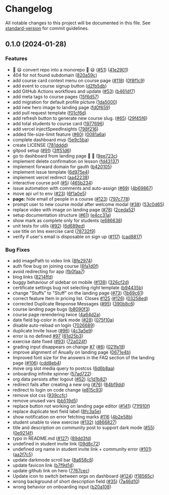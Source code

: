 # Changelog

All notable changes to this project will be documented in this file. See [standard-version](https://github.com/conventional-changelog/standard-version) for commit guidelines.

## 0.1.0 (2024-01-28)


### Features

* 🚀 😃 convert repo into a monorepo 🚀 😃  ([#51](https://github.com/rotimi-best/classroomio/issues/51)) ([41e2901](https://github.com/rotimi-best/classroomio/commit/41e29014effc9aeca3a467599b9f972383a821b7))
* 404 for not found subdomain ([820a59c](https://github.com/rotimi-best/classroomio/commit/820a59c80eeb904884593c926fbf5aae33ade421))
* add course card context menu on course page ([#118](https://github.com/rotimi-best/classroomio/issues/118)) ([0f8f1c9](https://github.com/rotimi-best/classroomio/commit/0f8f1c98d890fc79a96a34b335997cb10da462c6))
* add event to course signup button ([d2fb5db](https://github.com/rotimi-best/classroomio/commit/d2fb5db8d77b238ac9a705d6cc31f964dc3a9934))
* add GitHub Actions workflows and update ([#53](https://github.com/rotimi-best/classroomio/issues/53)) ([b461df7](https://github.com/rotimi-best/classroomio/commit/b461df700e88995966b8f7d7f91a9a2ff7dea798))
* add meta tags to course pages ([15f6d57](https://github.com/rotimi-best/classroomio/commit/15f6d57300162baebd38db201c907a7c8fbac117))
* add migration for default profile picture ([1da5000](https://github.com/rotimi-best/classroomio/commit/1da50002f021dbdfc5077a8a8c932f1ae303c8f5))
* add new hero image to landing page ([fd0f659](https://github.com/rotimi-best/classroomio/commit/fd0f6596aade3175a030f0c78174b867f58bf28e))
* add pull request template ([f01cf6d](https://github.com/rotimi-best/classroomio/commit/f01cf6d6978cc0f9325ef213ef694a93b9006278))
* add refresh button to generate new course slug. ([#65](https://github.com/rotimi-best/classroomio/issues/65)) ([29f45f6](https://github.com/rotimi-best/classroomio/commit/29f45f65d5532eb0da4f0034b85546088c84b081))
* add total students to course card ([1977696](https://github.com/rotimi-best/classroomio/commit/19776967fab6d3d41e184d9eb6b5884e7ff05edf))
* add vercel injectSpeedInsights ([798f216](https://github.com/rotimi-best/classroomio/commit/798f216cfcc25be88fd5812e270f90ac8b6cbd1a))
* added file-size-limit feature ([#60](https://github.com/rotimi-best/classroomio/issues/60)) ([0081a6a](https://github.com/rotimi-best/classroomio/commit/0081a6a910ee4c6f3a5859bb0714b156fa823512))
* complete dashboard mvp ([5e9c5ba](https://github.com/rotimi-best/classroomio/commit/5e9c5ba545a408bebc2a049bcdd84cc03c038bf5))
* create LICENSE ([781dddd](https://github.com/rotimi-best/classroomio/commit/781dddde31a468f487a61fff1793701206491c65))
* gitpod setup ([#91](https://github.com/rotimi-best/classroomio/issues/91)) ([3ff51d6](https://github.com/rotimi-best/classroomio/commit/3ff51d6c23b883d3ff6f7bebdf113ded1c4fe1cd))
* go to dashboard from landing page 🚀 🚀 ([9ee723c](https://github.com/rotimi-best/classroomio/commit/9ee723c65b22b6eec22bf3d78c11651046dc0524))
* implement delete confirmation on lesson ([fd43137](https://github.com/rotimi-best/classroomio/commit/fd4313746fe69ea44a94d69136eb9c772fc54970))
* implement forward domain for gauth ([b420105](https://github.com/rotimi-best/classroomio/commit/b420105ddf7b99b7a858b2a91764462e098c517f))
* implement issue template ([6d975e4](https://github.com/rotimi-best/classroomio/commit/6d975e4fe07b09bf21b2865987514a0fdcfbaa7d))
* implement vercel redirect ([aa42238](https://github.com/rotimi-best/classroomio/commit/aa42238bf9f2d73513f87c9714585690259ffa41))
* interactive course poll ([#5](https://github.com/rotimi-best/classroomio/issues/5)) ([465b234](https://github.com/rotimi-best/classroomio/commit/465b2341fd76a98a0051bda7601b2c026b7bd3b8))
* issue automation with comments and auto-assign ([#69](https://github.com/rotimi-best/classroomio/issues/69)) ([4b69867](https://github.com/rotimi-best/classroomio/commit/4b69867d6b093de199f943f51f1d41235bb4d8c6))
* move api url to env ([#23](https://github.com/rotimi-best/classroomio/issues/23)) ([6f1a0e5](https://github.com/rotimi-best/classroomio/commit/6f1a0e5eb23e7e4bd2d16d8b7b3f836eccfcfac8))
* **page:** hide email of people in a course ([#123](https://github.com/rotimi-best/classroomio/issues/123)) ([797c778](https://github.com/rotimi-best/classroomio/commit/797c77868f3a17f8a0fa88e8905913b6aaaa286b))
* prompt user to new course modal after welcome modal ([#38](https://github.com/rotimi-best/classroomio/issues/38)) ([53c0d65](https://github.com/rotimi-best/classroomio/commit/53c0d65724f17837d4d15fece9408765da598a5c))
* replace video with image on landing page ([#78](https://github.com/rotimi-best/classroomio/issues/78)) ([2ceda52](https://github.com/rotimi-best/classroomio/commit/2ceda522f6d0d8ed1518d2b076655689406c4c48))
* setup documentation structure ([#61](https://github.com/rotimi-best/classroomio/issues/61)) ([e4cc31a](https://github.com/rotimi-best/classroomio/commit/e4cc31a17c5724a3206de81f12630c718fd710a1))
* show mark as complete only for students ([e686638](https://github.com/rotimi-best/classroomio/commit/e686638598b344565cd7465c3c20bef0477a8366))
* unit tests for utils ([#92](https://github.com/rotimi-best/classroomio/issues/92)) ([6d689ed](https://github.com/rotimi-best/classroomio/commit/6d689ede45d89d89274d8f8499d9304a3b396122))
* use title on lms exercise card ([78732f9](https://github.com/rotimi-best/classroomio/commit/78732f95f3372f3d2b0a1aca2e9be6af1a98a1cc))
* verify if user's email is disposable on sign up ([#117](https://github.com/rotimi-best/classroomio/issues/117)) ([cad8817](https://github.com/rotimi-best/classroomio/commit/cad8817fed6892f3b4feaa090101bf1670fdb49d))


### Bug Fixes

* add imagePath to video link ([8fe2974](https://github.com/rotimi-best/classroomio/commit/8fe29740d0415f1fd3903a826b5dba8cff72f85f))
* auth flow bug on joining course ([6fa1d0f](https://github.com/rotimi-best/classroomio/commit/6fa1d0fcfb9b896089f1ab0a81ea0f37bba21cc9))
* avoid redirecting for app ([fb0faa7](https://github.com/rotimi-best/classroomio/commit/fb0faa75cdcfd087e1c0509a8e144828fdd1dd51))
* blog links ([8214ffd](https://github.com/rotimi-best/classroomio/commit/8214ffd63486d1ee21bdbf80c35f9428f22aff03))
* buggy behaviour of sidebar on mobile ([#138](https://github.com/rotimi-best/classroomio/issues/138)) ([326cf2d](https://github.com/rotimi-best/classroomio/commit/326cf2d387ac71d7d10c8bc5a196ee516de2cf4b))
* certificate settings bug not selecting right template ([b94435b](https://github.com/rotimi-best/classroomio/commit/b94435b1210e3143d718ab192eaab31abd6b6a67))
* change "Stuffs" to "Stuff" on the landing page ([#73](https://github.com/rotimi-best/classroomio/issues/73)) ([1b69c61](https://github.com/rotimi-best/classroomio/commit/1b69c6106f099053cabc9a36146a300068e9d0f3))
* correct feature Item in pricing list. Closes [#125](https://github.com/rotimi-best/classroomio/issues/125) ([#126](https://github.com/rotimi-best/classroomio/issues/126)) ([03258ed](https://github.com/rotimi-best/classroomio/commit/03258ed7d34a2f46ec04f4163d5897377b5bcc8e))
* corrected Duplicate Response Messages ([#95](https://github.com/rotimi-best/classroomio/issues/95)) ([390b8c6](https://github.com/rotimi-best/classroomio/commit/390b8c6b63060c73238033a84565826772a42d36))
* course landing page bugs ([b8090f3](https://github.com/rotimi-best/classroomio/commit/b8090f362b65a885af08b1d8dad05817901f1932))
* course page rerendering twice ([4a64d2a](https://github.com/rotimi-best/classroomio/commit/4a64d2affe44a5ffd5b9ac392418bb55c4df4285))
* date field bg-color in dark mode ([#28](https://github.com/rotimi-best/classroomio/issues/28)) ([075f10a](https://github.com/rotimi-best/classroomio/commit/075f10a866a64fd0f2a35c36565cf789cc901e03))
* disable auto-reload on login ([7026689](https://github.com/rotimi-best/classroomio/commit/7026689b3c1a7033d43d27e50826b03284c0164a))
* duplicate Invite Issue ([#96](https://github.com/rotimi-best/classroomio/issues/96)) ([4c3a5e9](https://github.com/rotimi-best/classroomio/commit/4c3a5e93e6e4ff5045b1ba69f5c5f27ca8ccdc61))
* error is no defined [#97](https://github.com/rotimi-best/classroomio/issues/97) ([61d25b3](https://github.com/rotimi-best/classroomio/commit/61d25b31bcb2835d00766c75f1ba1ba876e6f5ff))
* exercise date fixed ([#93](https://github.com/rotimi-best/classroomio/issues/93)) ([72a024f](https://github.com/rotimi-best/classroomio/commit/72a024fa3a63412179b534b9fb620eb145927f8a))
* grading input disappears on change [#7](https://github.com/rotimi-best/classroomio/issues/7) ([#8](https://github.com/rotimi-best/classroomio/issues/8)) ([021fe19](https://github.com/rotimi-best/classroomio/commit/021fe196ac917cf0d78bfa51416870a6a2d765b9))
* improve alignment of Anually on landing page ([0671e4b](https://github.com/rotimi-best/classroomio/commit/0671e4b9336e3f70039bebb0a4a415d82dc7fd88))
* Improved font size for the answers in the FAQ section of the landing page ([#106](https://github.com/rotimi-best/classroomio/issues/106)) ([cdd8eb4](https://github.com/rotimi-best/classroomio/commit/cdd8eb45e918c95b0161d0aceccca56e6395aa8e))
* move org slot media query to postcss ([6d6b8aa](https://github.com/rotimi-best/classroomio/commit/6d6b8aa3e079f0ce79e719eb8ca9393a2efa6d37))
* onboarding infinite spinner ([57ad722](https://github.com/rotimi-best/classroomio/commit/57ad7224e6d82a97478f322fcef1860881ac5fbf))
* org data persists after logout ([#52](https://github.com/rotimi-best/classroomio/issues/52)) ([c1d1b82](https://github.com/rotimi-best/classroomio/commit/c1d1b820d2b3e10257a7b39e324312755675c2ee))
* redirect fails after creating a new org ([#76](https://github.com/rotimi-best/classroomio/issues/76)) ([84bf9dd](https://github.com/rotimi-best/classroomio/commit/84bf9dd172fb14d896cfb246d52a02f63c5869e9))
* redirect to login on code change ([e815c93](https://github.com/rotimi-best/classroomio/commit/e815c93354d01178ad00bd11b375d1576dd15ab7))
* remove slot css ([939ccfc](https://github.com/rotimi-best/classroomio/commit/939ccfc96280bbd37bca2f8cd3d5dc61be0e2028))
* remove unused vars ([bb519d5](https://github.com/rotimi-best/classroomio/commit/bb519d54341d672c7b0326a0398bd853fa12842a))
* replace button not working on landing page editor ([#141](https://github.com/rotimi-best/classroomio/issues/141)) ([71f910f](https://github.com/rotimi-best/classroomio/commit/71f910f6c82951c344c86a4ef2f55b93b0bc23cb))
* replace duplicate text field label ([8fc3a5e](https://github.com/rotimi-best/classroomio/commit/8fc3a5e1fce76138e67a1ae66e78ea85a4410e3a))
* show notification on error fetching marks [#116](https://github.com/rotimi-best/classroomio/issues/116) ([4b2e58b](https://github.com/rotimi-best/classroomio/commit/4b2e58b1de5401178df8f7d77f1e780db38d55bb))
* student unable to view exercise ([#132](https://github.com/rotimi-best/classroomio/issues/132)) ([d866827](https://github.com/rotimi-best/classroomio/commit/d8668270de625d4f28a209ac75926d30b1649b96))
* title and description on community post to support dark mode  ([#55](https://github.com/rotimi-best/classroomio/issues/55)) ([0e9214f](https://github.com/rotimi-best/classroomio/commit/0e9214f717279d88cc99ae36637256282f11b682))
* typo in README.md ([#127](https://github.com/rotimi-best/classroomio/issues/127)) ([89dd3fd](https://github.com/rotimi-best/classroomio/commit/89dd3fd94f42b3818379a2a8467fca62de7a81aa))
* undefined in student invite link ([09d8c72](https://github.com/rotimi-best/classroomio/commit/09d8c720198a8be4f2e2d17c4648eea19f3e5e68))
* undefined org name in student invite link + community error ([#101](https://github.com/rotimi-best/classroomio/issues/101)) ([aa2f7c5](https://github.com/rotimi-best/classroomio/commit/aa2f7c58c826177d112c781a3a7bdfd5dd9f1475))
* update darkmode scroll bar ([8a658c8](https://github.com/rotimi-best/classroomio/commit/8a658c89ef74ce174c282c9f43cdbb0e5b5d8cfc))
* update favicon link ([b7f9d14](https://github.com/rotimi-best/classroomio/commit/b7f9d145de7a2b6cf7be86b21b8eaad621067999))
* update github link on hero ([7767cec](https://github.com/rotimi-best/classroomio/commit/7767cec004f765d8eaa0edef41ce90d16d75496a))
* Update icon to switch between orgs on dashboard  ([#124](https://github.com/rotimi-best/classroomio/issues/124)) ([f18565c](https://github.com/rotimi-best/classroomio/commit/f18565cb640463fb6840b59d49d8027f74465c1d))
* wrong background of short description field ([#35](https://github.com/rotimi-best/classroomio/issues/35)) ([7a46d10](https://github.com/rotimi-best/classroomio/commit/7a46d108cb3278b54d505cffa622173a3ec784b1))
* wrong behavior on onboarding input ([b20a108](https://github.com/rotimi-best/classroomio/commit/b20a108c1d0065a0fe97bea60b68e36d0b1e8927))
